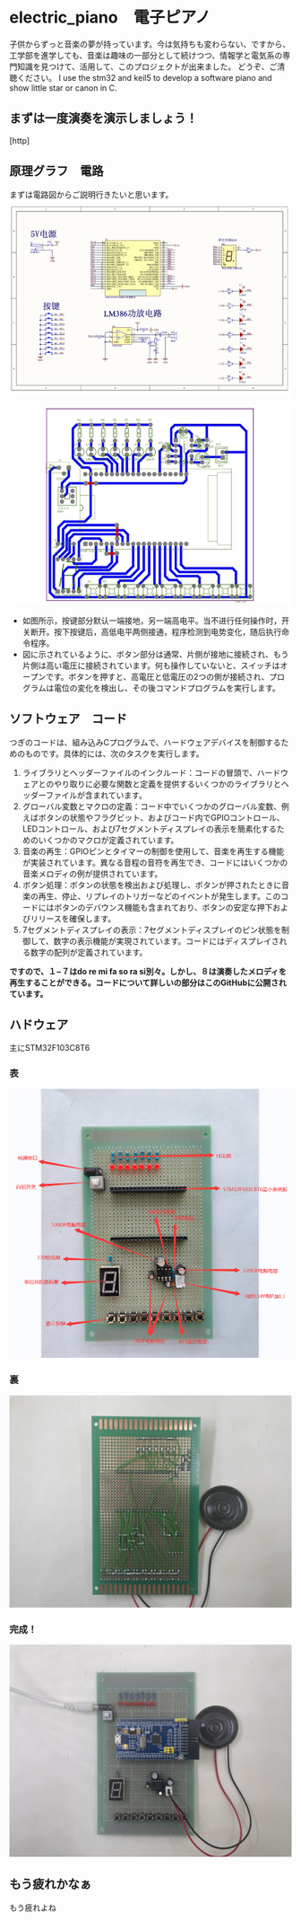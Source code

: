 # electric_piano　電子ピアノ
子供からずっと音楽の夢が持っています。今は気持ちも変わらない、ですから、工学部を進学しても、音楽は趣味の一部分として続けつつ、情報学と電気系の専門知識を見つけて、活用して、このプロジェクトが出来ました。
どうぞ、ご清聴ください。
I use the stm32 and keil5 to develop a software piano and show little star or canon in C.

## まずは一度演奏を演示しましょう！
[http]

## 原理グラフ　電路
まずは電路図からご説明行きたいと思います。
![取扱い書とPCB](https://github.com/KokoroSinx/electric_piano/blob/main/PDF格式的原理图和PCB.jpg?raw=true)

![電路](https://github.com/KokoroSinx/electric_piano/blob/main/PDF格式的原理图和PCB2.jpg?raw=true)

- 如图所示，按键部分默认一端接地，另一端高电平。当不进行任何操作时，开关断开。按下按键后，高低电平两侧接通，程序检测到电势变化，随后执行命令程序。
- 図に示されているように、ボタン部分は通常、片側が接地に接続され、もう片側は高い電圧に接続されています。何も操作していないと、スイッチはオープンです。ボタンを押すと、高電圧と低電圧の2つの側が接続され、プログラムは電位の変化を検出し、その後コマンドプログラムを実行します。
## ソフトウェア　コード
つぎのコードは、組み込みCプログラムで、ハードウェアデバイスを制御するためのものです。具体的には、次のタスクを実行します。

1. ライブラリとヘッダーファイルのインクルード：コードの冒頭で、ハードウェアとのやり取りに必要な関数と定義を提供するいくつかのライブラリとヘッダーファイルが含まれています。
2. グローバル変数とマクロの定義：コード中でいくつかのグローバル変数、例えばボタンの状態やフラグビット、およびコード内でGPIOコントロール、LEDコントロール、および7セグメントディスプレイの表示を簡素化するためのいくつかのマクロが定義されています。
3. 音楽の再生：GPIOピンとタイマーの制御を使用して、音楽を再生する機能が実装されています。異なる音程の音符を再生でき、コードにはいくつかの音楽メロディの例が提供されています。
4. ボタン処理：ボタンの状態を検出および処理し、ボタンが押されたときに音楽の再生、停止、リプレイのトリガーなどのイベントが発生します。このコードにはボタンのデバウンス機能も含まれており、ボタンの安定な押下およびリリースを確保します。
5. 7セグメントディスプレイの表示：7セグメントディスプレイのピン状態を制御して、数字の表示機能が実現されています。コードにはディスプレイされる数字の配列が定義されています。

**ですので、１−７はdo re mi fa so ra si別々。しかし、８は演奏したメロディを再生することができる。コードについて詳しいの部分はこのGitHubに公開されています。**

## ハドウェア
主にSTM32F103C8T6
### 表
![omote](https://github.com/KokoroSinx/electric_piano/blob/main/实物照片.png?raw=true)

### 裏
![ura](https://github.com/KokoroSinx/electric_piano/blob/main/实物照片%20(2).JPG?raw=true)

### 完成！
![finish](https://github.com/KokoroSinx/electric_piano/blob/main/实物照片%20(1).JPG?raw=true)

## もう疲れかなぁ
もう疲れよね
